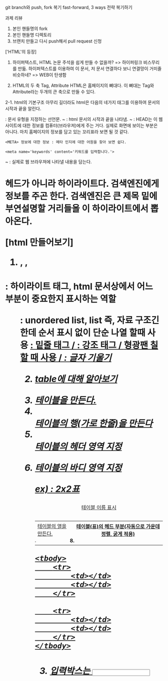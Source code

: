 git branch와 push, fork 복기
fast-forward, 3 ways 전략 복기하기

과제 리뷰
1. 본인 핸들명의 fork
2. 본인 핸들명 디렉토리
3. 브랜치 만들고 다시 push해서 pull request 신청

['HTML'의 등장]

1. 하이퍼텍스트, HTML 
논문 주석을 쉽게 만들 수 없을까? => 하이퍼링크 비스무리를 만듦.
하이퍼텍스트를 이용하여 이 문서, 저 문서 연결하다 보니 연결망이 거미줄 비슷하네? => WEB이 탄생함

2. HTML의 두 축 Tag, Attribute
HTML은 홈페이지의 뼈대다. 이 뼈대는 Tag와 Attribute라는 두개의 큰 축으로 만들 수 있다.

2-1. html의 기본구조
아무리 길더라도 html은 다음의 네가지 태그를 이용하여 문서의 시작과 끝을 알린다.

<!doctype> : 문서 유형을 지정하는 선언문.
<html> ~ </html> : html 문서의 시작과 끝을 나타냄.
<head> ~ </head> 
    : HEAD는 이 웹사이트에 대한 정보를 컴퓨터(브라우져)에게 주는 거다.
    실제로 화면에 보이는 부분은 아니다. 마치 홈페이지의 정보를 담고 있는 
    꼬리표라 보면 될 것 같다.

    <META> 정보에 대한 정보 : 메타 인지에 대한 어원을 찾아 보면 쉽다.

    <meta name='keywords' content='키워드를 입력합니다.'>
    
<body> ~ </body> : 실제로 웹 브라우져에 나타낼 내용을 담는다.
    <h1> 헤드가 아니라 하이라이트다. 검색엔진에게 정보를 주곤 한다.
    검색엔진은 큰 제목 밑에 부연설명할 거리들을 이 하이라이트에서 뽑아온다.

[html 만들어보기]

1. <html>, <head>, <body>

<h1> : 하이라이트 태그, html 문서상에서 어느 부분이 중요한지 표시하는 역할
<ul> : unordered list, list 즉, 자료 구조긴 한데 순서 표시 없이 단순 나열 할때 사용
    <u = underline> : 밑줄 태그 / <strong> : 강조 태그 / <span style = background> 형광팬 칠할 때 사용 / <i = italic> : 글자 기울기

2. table에 대해 알아보기

1. <table>	테이블을 만든다.
2. <tr>	테이블의 행(가로 한줄)을 만든다
3. <td>	테이블의 열을 만든다.
4. <th>	테이블(표)의 헤드 부분(자동으로 가운데 정렬,  굵게 적용)
5. <caption>	테이블 이름 표시
6. <thead>	테이블의 헤더 영역 지정
7. <hbody>	테이블의 바디 영역 지정

ex) : 2x2표
<table>
    <thead>
    </thead>

    <tbody>
        <tr>
            <td></td>
            <td></td>
        </tr>

        <tr>
            <td></td>
            <td></td>
        </tr>
    </tbody>
</table>

3. 입력박스는 <input>



